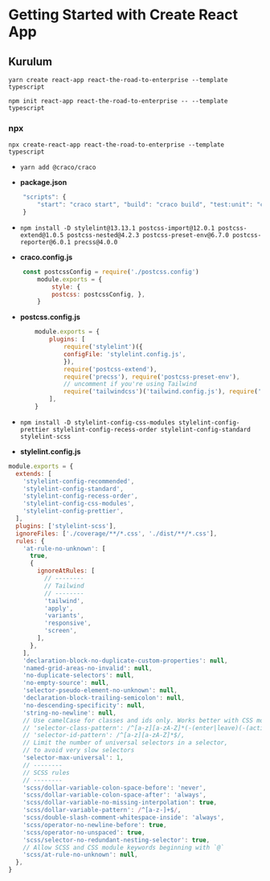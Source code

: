 # Getting Started with Create React App

## Kurulum
`yarn create react-app react-the-road-to-enterprise --template typescript`

`npm init react-app react-the-road-to-enterprise -- --template typescript` 

### npx
`npx create-react-app react-the-road-to-enterprise --template typescript`

- `yarn add @craco/craco`

- **package.json**
```js script
    "scripts": {
        "start": "craco start", "build": "craco build", "test:unit": "craco test"
    }
```
- `npm install -D stylelint@13.13.1 postcss-import@12.0.1 postcss-extend@1.0.5 postcss-nested@4.2.3 postcss-preset-env@6.7.0 postcss-reporter@6.0.1 precss@4.0.0`

- **craco.config.js**
```js script
    const postcssConfig = require('./postcss.config')
        module.exports = { 
            style: {
            postcss: postcssConfig, },
        }
```
- **postcss.config.js**
    ```js script
        module.exports = { 
            plugins: [
                require('stylelint')({
                configFile: 'stylelint.config.js',
                }),
                require('postcss-extend'),
                require('precss'), require('postcss-preset-env'),
                // uncomment if you're using Tailwind
                require('tailwindcss')('tailwind.config.js'), require('postcss-nested'), require('autoprefixer')(), require('postcss-reporter'),
            ], 
        }
    ```
- `npm install -D stylelint-config-css-modules stylelint-config-prettier stylelint-config-recess-order stylelint-config-standard stylelint-scss`

- **stylelint.config.js**

```js script
module.exports = {
  extends: [
    'stylelint-config-recommended',
    'stylelint-config-standard',
    'stylelint-config-recess-order',
    'stylelint-config-css-modules',
    'stylelint-config-prettier',
  ],
  plugins: ['stylelint-scss'],
  ignoreFiles: ['./coverage/**/*.css', './dist/**/*.css'],
  rules: {
    'at-rule-no-unknown': [
      true,
      {
        ignoreAtRules: [
          // -------- 
          // Tailwind 
          // -------- 
          'tailwind', 
          'apply', 
          'variants', 
          'responsive', 
          'screen',
        ],
      },
    ],
    'declaration-block-no-duplicate-custom-properties': null,
    'named-grid-areas-no-invalid': null,
    'no-duplicate-selectors': null,
    'no-empty-source': null,
    'selector-pseudo-element-no-unknown': null,
    'declaration-block-trailing-semicolon': null,
    'no-descending-specificity': null,
    'string-no-newline': null,
    // Use camelCase for classes and ids only. Works better with CSS modules
    // 'selector-class-pattern': /^[a-z][a-zA-Z]*(-(enter|leave)(-(active|to))?)?$/, 
    // 'selector-id-pattern': /^[a-z][a-zA-Z]*$/,
    // Limit the number of universal selectors in a selector, 
    // to avoid very slow selectors 
    'selector-max-universal': 1,
    // --------
    // SCSS rules
    // --------
    'scss/dollar-variable-colon-space-before': 'never',
    'scss/dollar-variable-colon-space-after': 'always',
    'scss/dollar-variable-no-missing-interpolation': true,
    'scss/dollar-variable-pattern': /^[a-z-]+$/,
    'scss/double-slash-comment-whitespace-inside': 'always',
    'scss/operator-no-newline-before': true,
    'scss/operator-no-unspaced': true,
    'scss/selector-no-redundant-nesting-selector': true,
    // Allow SCSS and CSS module keywords beginning with `@` 
    'scss/at-rule-no-unknown': null,
  },
}
```